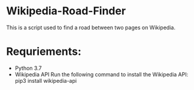 # Wikipedia-Road-Finder
This is a script used to find a road between two pages on Wikipedia.

# Requriements: 
* Python 3.7
* Wikipedia API
Run the following command to install the Wikipedia API:
    pip3 install wikipedia-api
